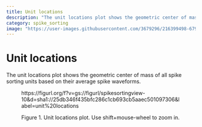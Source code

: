 ```yaml
---
title: Unit locations
description: "The unit locations plot shows the geometric center of mass of all spike sorting units based on their average spike waveforms."
category: spike_sorting
image: "https://user-images.githubusercontent.com/3679296/216399498-6794d93c-263e-46b7-ab8a-035174884ecb.png"
---
```


# Unit locations

The unit locations plot shows the geometric center of mass of all spike sorting units based on their average spike waveforms.

<!--------------------------------------------------------------------------------------------->
<figure>
<a name="figure-unit-locations"></a>
https://figurl.org/f?v=gs://figurl/spikesortingview-10&d=sha1://25db346f435bfc286c1cb693cb5aaec501097306&label=unit%20locations

<!--
height: 500
-->
<figcaption>

Figure 1. Unit locations plot. Use shift+mouse-wheel to zoom in.

</figcaption>
</figure>
<!--------------------------------------------------------------------------------------------->
